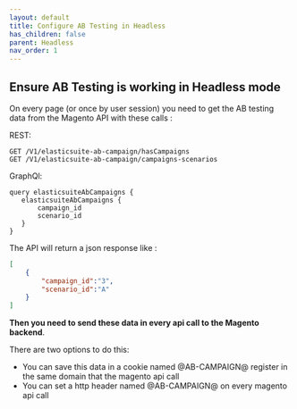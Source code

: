 ```yaml
---
layout: default
title: Configure AB Testing in Headless
has_children: false
parent: Headless
nav_order: 1
---
```


## Ensure AB Testing is working in Headless mode

On every page (or once by user session) you need to get the AB testing data from the Magento API with these calls :

REST:
```
GET /V1/elasticsuite-ab-campaign/hasCampaigns
GET /V1/elasticsuite-ab-campaign/campaigns-scenarios
```

GraphQl:
```
query elasticsuiteAbCampaigns {
   elasticsuiteAbCampaigns {    
       campaign_id    
       scenario_id  
   }
}
```

The API will return a json response like :
```json
[
    {
        "campaign_id":"3",
        "scenario_id":"A"
    }
]
```

**Then you need to send these data in every api call to the Magento backend**. 

There are two options to do this:

- You can save this data in a cookie named @AB-CAMPAIGN@ register in the same domain that the magento api call
- You can set a http header named @AB-CAMPAIGN@ on every magento api call
